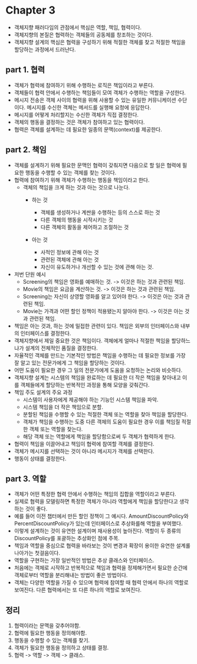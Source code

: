 # Chapter 3
* 객체지향 패러다임의 관점에서 핵심은 역할, 책임, 협력이다.
* 객체지향의 본질은 협력하는 객체들의 공동체를 창조하는 것이다.
* 객체지향 설계의 핵심은 협력을 구성하기 위해 적절한 객체를 찾고 적절한 책임을 할당하는 과정에서 드러난다.

## part 1. 협력
* 객체가 협력에 참여하기 위해 수행하는 로직은 책임이라고 부른다.
* 객체들이 협력 안에서 수행하는 책임들이 모여 객체가 수행하는 역할을 구성한다.
* 메시지 전송은 객체 사이의 협력을 위해 사용할 수 있는 유일한 커뮤니케이션 수단이다. 메시지를 수신한 객체는 메서드를 실행해 요청에 응답한다.
* 메시지를 어떻게 처리할지는 수신한 객체가 직접 결정한다.
* 객체의 행동을 결정하는 것은 객체가 참여하고 있는 협력이다.
* 협력은 객체를 설계하는 데 필요한 일종의 문맥(context)를 제공한다.

## part 2. 책임
* 객체를 설계하기 위해 필요한 문맥인 협력이 갖춰지면 다음으로 할 일은 협력에 필요한 행동을 수행할 수 있는 객체를 찾는 것이다.
* 협력에 참여하기 위해 객체가 수행하는 행동을 책임이라고 한다.
  * 객체의 책임을 크게 하는 것과 아는 것으로 나눈다.
    * 하는 것
      * 객체를 생성하거나 계싼을 수행하는 등의 스스로 하는 것
      * 다른 객체의 행동을 시작시키는 것
      * 다른 객체의 활동을 제어하고 조절하는 것
    
    * 아는 것
      * 사적인 정보에 관해 아는 것
      * 관련된 객체에 관해 아는 것
      * 자신이 유도하거나 개선할 수 있는 것에 관해 아는 것.
* 저번 단원 예시
  * Screening의 책임은 영화를 예매하는 것. -> 이것은 하는 것과 관련된 책임.
  * Movie의 책임은 요금을 계산하는 것. -> 이것은 하는 것과 관련된 책임.
  * Screening는 자신이 상영할 영화를 알고 있어야 한다. -> 이것은 아는 것과 관련된 책임.
  * Movie는 가격과 어떤 할인 정책이 적용됐는지 알아야 한다. -> 이것은 아는 것과 관련된 책임.
* 책임은 아는 것과, 하는 것에 밀접한 관련이 있다. 책임은 외부의 인터페이스와 내부의 인터페이스를 결정한다.
* 객체지향에서 제일 중요한 것은 책임이다. 객체에게 얼마나 적절한 책임을 할당하느냐가 설계의 전체적인 품질을 결정한다.
* 자율적인 객체를 만드는 기본적인 방법은 책임을 수행하는 데 필요한 정보를 가장 잘 알고 있는 전문가에게 그 책임을 할당하는 것이다.
* 어떤 도움이 필요한 경우 그 일의 전문가에게 도움을 요청하는 논리와 비슷하다.
* 객체지향 설계는 시스템의 책임을 완료하는 데 필요한 더 작은 책임을 찾아내고 이를 객체들에게 할당하는 반복적인 과정을 통해 모양을 갖춰간다.
* 책임 주도 설계의 주요 과정
  * 시스템이 사용자에게 제공해야 하는 기능인 시스템 책임을 파악.
  * 시스템 책임을 더 작은 책임으로 분할.
  * 분할된 책임을 수행할 수 있는 적절한 객체 또는 역할을 찾아 책임을 할당한다.
  * 객체가 책임을 수행하는 도중 다른 객체의 도움이 필요한 경우 이를 책임질 적절한 객체 또는 역할을 찾는다.
  * 해당 객체 또는 역할에게 책임을 할당함으로써 두 객체가 협력하게 한다.
* 협력이 책임을 이끌어내고 책임이 협력에 참여할 객체를 결정한다.
* 객체가 메시지를 선택하는 것이 아니라 메시지가 객체를 선택한다.
* 행동이 상태를 결정한다.

## part 3. 역할
* 객체가 어떤 특정한 협력 안에서 수행하는 책임의 집합을 역할이라고 부른다.
* 실제로 협력을 모델링하면 특정한 객체가 아니라 역할에게 책임을 할당한다고 생각하는 것이 좋다.
* 예를 들어 이전 챕터에서 만든 할인 정책이 그 예시다. AmountDiscountPolicy와 PercentDiscountPolicy가 있는데 인터페이스로 추상화를해 역할을 부여했다.
* 이렇게 설계하는 것이 유연한 설계이며 재사용성이 높아진다. 역할이 두 종류의 DiscountPolicy를 포괄하는 추상화인 점에 주목.
* 책임과 역할을 중심으로 협력을 바라보는 것이 변경과 확장이 용이한 유연한 설계롤 나아가는 첫걸음이다.
* 역할을 구현하는 가장 일반적인 방법은 추상 클래스와 인터페이스.
* 처음에는 객체로 시작하고 반복적으로 책임과 협력을 정제해가면서 필요한 순간에 객체로부터 역할을 분리해내는 방법이 좋은 방법이다.
* 객체는 다양한 역할을 가질 수 있으며 협력에 참여할 때 협력 안에서 하나의 역할로 보여진다. 다른 협력에서는 또 다른 하나의 역할로 보여진다.

## 정리
1. 협력이라는 문맥을 갖추어야함.
2. 협력에 필요한 행동을 정의해야함.
3. 행동을 수행할 수 있는 객체를 찾기.
4. 객체가 필요한 행동을 정의하고 상태를 결정.
5. 협력 -> 역할 -> 객체 -> 클래스.